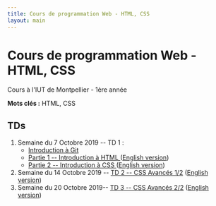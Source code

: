 ```yaml
---
title: Cours de programmation Web - HTML, CSS
layout: main
---
```


# Cours de programmation Web - HTML, CSS
Cours à l'IUT de Montpellier - 1ère année

**Mots clés :** HTML, CSS

## TDs

1. Semaine du 7 Octobre 2019 -- TD 1 :
   * [Introduction à Git <!-- (45min) -->](https://gitlabinfo.iutmontp.univ-montp2.fr/valicov/tutoGit1ereAnnee/blob/master/README.md)
   * [Partie 1 -- Introduction à HTML <!-- (1h30) -->](tutorials/tutorial1_1.html)
     ([English version](tutorials/tutorial1_1-en.html))
   * [Partie 2 -- Introduction à CSS <!-- (45min) -->](tutorials/tutorial1_2.html)
     ([English version](tutorials/tutorial1_2-en.html))
1. Semaine du 14 Octobre 2019 -- [TD 2 -- CSS Avancés 1/2](tutorials/tutorial2.html)
   ([English version](tutorials/tutorial2-en.html))
1. Semaine du 20 Octobre 2019-- [TD 3 -- CSS Avancés 2/2](tutorials/tutorial3.html)
	 ([English version](tutorials/tutorial3-en.html))
<!-- 1. Semaine du 11 Novembre 2019 : -->
<!--    * [TD 4 -- Les Formulaires](tutorials/tutorial4.html) -->
<!-- 	 ([English version](tutorials/tutorial4-en.html)) -->
<!--    * puis [lancement du projet](projet.html) -->
<!-- 1. Semaine du 18 Novembre 2019 : -->
<!--    * Entamer [TD 5 -- Responsive Design](tutorials/tutorial5.html) (~2h) -->
<!--    ([English version](tutorials/tutorial5-en.html)) -->
<!--    * puis [projet](projet.html) (1h) -->
<!-- 1. Semaine du 25 Novembre 2019 : -->
<!--    * Finir le [TD 5 -- Responsive Design](tutorials/tutorial5.html) (max 2h) -->
<!--    ([English version](tutorials/tutorial5-en.html)) -->
<!--    * puis [projet](projet.html) (1h) -->
<!-- 1. Semaine du 02 décembre 2019 -- [Projet](projet.html) (3h) -->
<!-- 1. Semaine du 09 décembre 2019 -- Infographie -->
<!-- 1. Semaine du 16 décembre 2019 -- [Projet](projet.html) (3h) -->
<!-- 1. Semaine du 06 janvier 2020 -- Partiel -->
<!-- 1. Semaine du 13 janvier 2020 -- Soutenance de projet -->

<!-- ## Compléments optionnels -->
 
<!-- 1. [Coder des colonnes responsive à la Bootstrap](assets/tut5-complement.html) -->

<!-- ## Instructions du projet -->

<!-- [Instructions du projet](projet.html) -->

<!-- ## Joomla -->

<!-- Semaine du 18 janvier -- [TD sur l'installation et la prise en main de Joomla](assets/TDJoomla.pdf) -->

